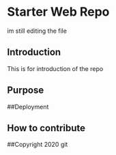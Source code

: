 # Starter Web Repo
im still editing the file


## Introduction
This is for introduction of the repo

## Purpose

##Deployment

## How to contribute

##Copyright
2020 git
